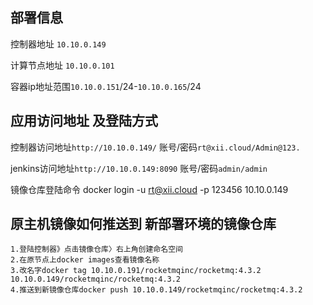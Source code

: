 部署信息
----

控制器地址 `10.10.0.149`

计算节点地址 `10.10.0.101`

容器ip地址范围`10.10.0.151`/24-`10.10.0.165`/24

应用访问地址 及登陆方式
----

控制器访问地址`http://10.10.0.149/` 账号/密码`rt@xii.cloud/Admin@123.`

jenkins访问地址`http://10.10.0.149:8090` 账号/密码`admin/admin`

镜像仓库登陆命令 docker login -u rt@xii.cloud -p 123456 10.10.0.149


原主机镜像如何推送到 新部署环境的镜像仓库
----

```
1.登陆控制器》点击镜像仓库〉右上角创建命名空间
2.在原节点上docker images查看镜像名称
3.改名字docker tag 10.10.0.191/rocketmqinc/rocketmq:4.3.2 10.10.0.149/rocketmqinc/rocketmq:4.3.2
4.推送到新镜像仓库docker push 10.10.0.149/rocketmqinc/rocketmq:4.3.2
```
